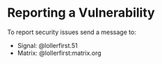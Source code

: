 # Reporting a Vulnerability

To report security issues send a message to:
* Signal: @lollerfirst.51
* Matrix: @lollerfirst:matrix.org
